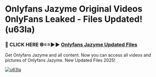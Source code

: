 # Onlyfans Jazyme Original Videos 0nlyFans Leaked - Files Updated! (u63la)

<h3>🔴 CLICK HERE 🌐==►► <a href="https://tinyurl.com/ehrbuxhb" rel="nofollow">Onlyfans Jazyme Updated Files</a></h3>

Get Onlyfans Jazyme and all content. Now you can access all videos and pictures of Onlyfans Jazyme. New Updated Files 2025!

[![u63la](https://i.imgur.com/lVYEuWS.gif)](https://tinyurl.com/ehrbuxhb)
